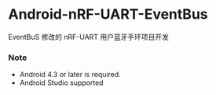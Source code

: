 # Android-nRF-UART-EventBus

EventBuS 修改的  nRF-UART  用户蓝牙手环项目开发
### Note
- Android 4.3 or later is required.
- Android Studio supported 
